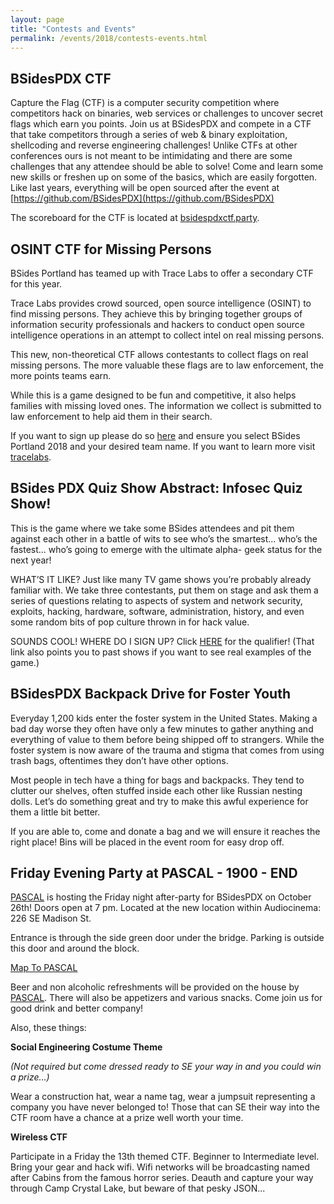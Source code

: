 ```yaml
---
layout: page
title: "Contests and Events"
permalink: /events/2018/contests-events.html
---
```


<a name="BSidesPDX CTF"></a>
## BSidesPDX CTF

Capture the Flag (CTF) is a computer security competition where competitors hack on binaries, web services or challenges to uncover secret flags which earn you points. Join us at BSidesPDX and compete in a CTF that take competitors through a series of web & binary exploitation, shellcoding and reverse engineering challenges! Unlike CTFs at other conferences ours is not meant to be intimidating and there are some challenges that any attendee should be able to solve! Come and learn some new skills or freshen up on some of the basics, which are easily forgotten. Like last years, everything will be open sourced after the event at [https://github.com/BSidesPDX](https://github.com/BSidesPDX)

The scoreboard for the CTF is located at [bsidespdxctf.party](https://bsidespdxctf.party).

<a name="OSINT For Missing Persons"></a>
## OSINT CTF for Missing Persons

BSides Portland has teamed up with Trace Labs to offer a secondary CTF for this year.

Trace Labs provides crowd sourced, open source intelligence (OSINT) to find missing persons. They achieve this by bringing together groups of information security professionals and hackers to conduct open source intelligence operations in an attempt to collect intel on real missing persons.

This new, non-theoretical CTF allows contestants to collect flags on real missing persons. The more valuable these flags are to law enforcement, the more points teams earn.

While this is a game designed to be fun and competitive, it also helps families with missing loved ones. The information we collect is submitted to law enforcement to help aid them in their search.

If you want to sign up please do so [here](https://www.tracelabs.org/accounts/register/) and ensure you select BSides Portland 2018 and your desired team name. If you want to learn more visit [tracelabs](https://www.tracelabs.org).

<a name="Quiz Show"></a>

## BSides PDX Quiz Show Abstract: Infosec Quiz Show!

This is the game where we take some BSides attendees and pit them against each other in a battle of wits to see who’s the smartest... who’s the fastest... who’s going to emerge with the ultimate alpha- geek status for the next year!

WHAT’S IT LIKE? Just like many TV game shows you’re probably already familiar with. We take three contestants, put them on stage and ask them a series of questions relating to aspects of system and network security, exploits, hacking, hardware, software, administration, history, and even some random bits of pop culture thrown in for hack value.

SOUNDS COOL! WHERE DO I SIGN UP? Click [HERE](https://goo.gl/forms/2b3ZSkdvvLwebiJn2) for the qualifier! (That link also points you to past shows if you want to see real examples of the game.)

<a name="Backpack Drive"></a>

## BSidesPDX Backpack Drive for Foster Youth

Everyday 1,200 kids enter the foster system in the United States. Making a bad day worse they often have only a few minutes to gather anything and everything of value to them before being shipped off to strangers. While the foster system is now aware of the trauma and stigma that comes from using trash bags, oftentimes they don’t have other options.

Most people in tech have a thing for bags and backpacks. They tend to clutter our shelves, often stuffed inside each other like Russian nesting dolls. Let’s do something great and try to make this awful experience for them a little bit better.

If you are able to, come and donate a bag and we will ensure it reaches the right place! Bins will be placed in the event room for easy drop off.

<a name="Pascal"></a>

## Friday Evening Party at PASCAL - 1900 - END

<a href="https://www.pascalpdx.org" target="_blank">PASCAL</a> is hosting the Friday night after-party for BSidesPDX on October 26th! Doors open at 7 pm. Located at the new location within Audiocinema: 226 SE Madison St.

Entrance is through the side green door under the bridge. Parking is outside this door and around the block.

<a href="https://goo.gl/maps/Zfr3b9QV6iN2" target="_blank">Map To PASCAL</a>

Beer and non alcoholic refreshments will be provided on the house by <a href="https://www.pascalpdx.org" target="_blank">PASCAL</a>. There will also be appetizers and various snacks. Come join us for good drink and better company!

Also, these things:

**Social Engineering Costume Theme**

*(Not required but come dressed ready to SE your way in and you could win a prize...)*

Wear a construction hat, wear a name tag, wear a jumpsuit representing a company you have never belonged to! Those that can SE their way into the CTF room have a chance at a prize well worth your time.

**Wireless CTF**

Participate in a Friday the 13th themed CTF.
Beginner to Intermediate level. Bring your gear and hack wifi. Wifi networks will be broadcasting named after Cabins from the famous horror series. Deauth and capture your way through Camp Crystal Lake, but beware of that pesky JSON...



<!--
<a name=""></a>
## Title
Abstract

-->
